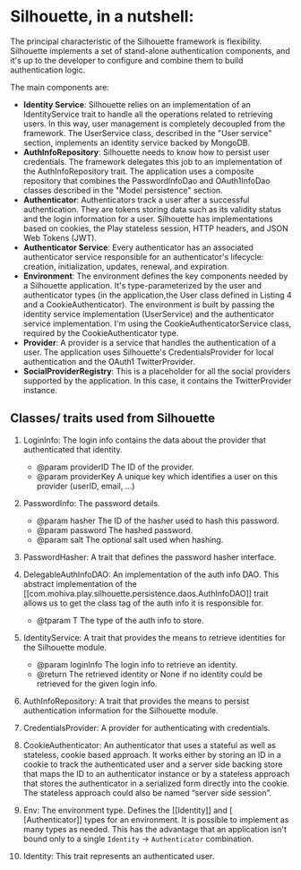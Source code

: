 # Silhouette, in a nutshell:

The principal characteristic of the Silhouette framework is flexibility. Silhouette implements a set of stand-alone authentication components, and it's up to the developer to configure and combine them to build authentication logic.

The main components are:

- **Identity Service**: Silhouette relies on an implementation of an IdentityService trait to handle all the operations related to retrieving users. In this way, user management is completely decoupled from the framework. The UserService class, described in the "User service" section, implements an identity service backed by MongoDB.
- **AuthInfoRepository**: Silhouette needs to know how to persist user credentials. The framework delegates this job to an implementation of the AuthInfoRepository trait. The application uses a composite repository that combines the PasswordInfoDao and OAuth1InfoDao classes described in the "Model persistence" section.
- **Authenticator**: Authenticators track a user after a successful authentication. They are tokens storing data such as its validity status and the login information for a user. Silhouette has implementations based on cookies, the Play stateless session, HTTP headers, and JSON Web Tokens (JWT).
- **Authenticator Service**: Every authenticator has an associated authenticator service responsible for an authenticator's lifecycle: creation, initialization, updates, renewal, and expiration.
- **Environment**: The environment defines the key components needed by a Silhouette application. It's type-parameterized by the user and authenticator types (in the application,the User class defined in Listing 4 and a CookieAuthenticator). The environment is built by passing the identity service implementation (UserService) and the authenticator service implementation. I'm using the CookieAuthenticatorService class, required by the CookieAuthenticator type.
- **Provider**: A provider is a service that handles the authentication of a user. The application uses Silhouette's CredentialsProvider for local authentication and the OAuth1 TwitterProvider.
- **SocialProviderRegistry**: This is a placeholder for all the social providers supported by the application. In this case, it contains the TwitterProvider instance.

## Classes/ traits used from Silhouette

1. LoginInfo: The login info contains the data about the provider that authenticated that identity.

   - @param providerID The ID of the provider.
   - @param providerKey A unique key which identifies a user on this provider (userID, email, ...)

2. PasswordInfo: The password details.

   - @param hasher The ID of the hasher used to hash this password.
   - @param password The hashed password.
   - @param salt The optional salt used when hashing.

3. PasswordHasher: A trait that defines the password hasher interface.

4. DelegableAuthInfoDAO: An implementation of the auth info DAO. This abstract implementation of the [[com.mohiva.play.silhouette.persistence.daos.AuthInfoDAO]] trait allows us to get the class tag of the auth info it is responsible for.

   - @tparam T The type of the auth info to store.

5. IdentityService: A trait that provides the means to retrieve identities for the Silhouette module.

   - @param loginInfo The login info to retrieve an identity.
   - @return The retrieved identity or None if no identity could be retrieved for the given login info.

6. AuthInfoRepository: A trait that provides the means to persist authentication information for the Silhouette module.

7. CredentialsProvider: A provider for authenticating with credentials.

8. CookieAuthenticator: An authenticator that uses a stateful as well as stateless, cookie based approach. It works either by storing an ID in a cookie to track the authenticated user and a server side backing store that maps the ID to an authenticator instance or by a stateless approach that stores the authenticator in a serialized form directly into the cookie. The stateless approach could also be named “server side session”.

9. Env: The environment type. Defines the [[Identity]] and [ [Authenticator]] types for an environment. It is possible to implement as many types as needed. This has the advantage that an application isn't bound only to a single `Identity` -> `Authenticator` combination.

10. Identity: This trait represents an authenticated user.
